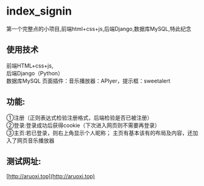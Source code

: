 # index_signin
第一个完整点的小项目,前端html+css+js,后端Django,数据库MySQL,特此纪念

## 使用技术
前端HTML+css+js,  
后端Django（Python）  
数据库MySQL 
页⾯插件：⾳乐播放器：APlyer，提⽰框：sweetalert 

## 功能:
①注册（正则表达式检验注册格式，后端检验是否已被注册）   
②登录:登录成功后获得cookie（下次进⼊⽹页则不需要再登录）   
③主页:若已登录，则右上⾓显⽰个⼈昵称； 主页有基本该有的布局及内容，还加⼊了⽹页⾳乐播放器

## 测试⽹址:
[http://aruoxi.top](http://aruoxi.top)
